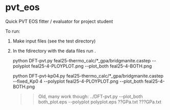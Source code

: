# pvt_eos
Quick PVT EOS fitter / evaluator for project student

To run:

1. Make input files (see the test directory)
2. In the fdirectory with the data files run .
   
   python DFT-pvt.py feal25-thermo_calc/*_gpa/bridgmanite.castep --polyplot feal25-4-PLOYPLOT.png --plot_both feal25-4-BOTH.png
   
   python DFT-pvt-kp04.py feal25-thermo_calc/*_gpa/bridgmanite.castep --fixed_Kp0 4 --polyplot feal25-4-PLOYPLOT.png --plot_both feal25-4-BOTH.png

   >> Old, many work though: ../DFT-pvt.py --plot_both both_plot.eps --polyplot polyplot.eps ??GPa.txt ???GPa.txt
